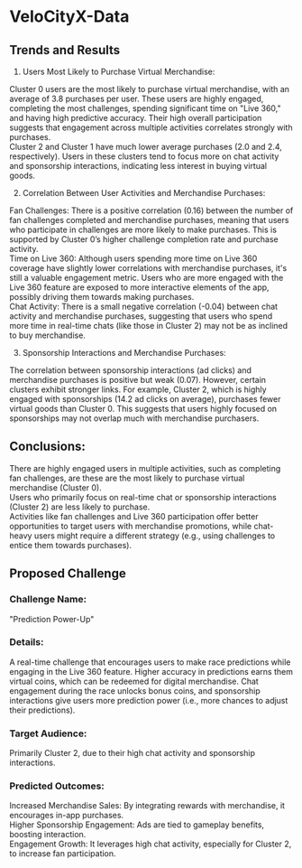 # VeloCityX-Data

## Trends and Results 
1. Users Most Likely to Purchase Virtual Merchandise:

Cluster 0 users are the most likely to purchase virtual merchandise, with an average of 3.8 purchases per user. These users are highly engaged, completing the most challenges, spending significant time on "Live 360," and having high predictive accuracy. Their high overall participation suggests that engagement across multiple activities correlates strongly with purchases.  
Cluster 2 and Cluster 1 have much lower average purchases (2.0 and 2.4, respectively). Users in these clusters tend to focus more on chat activity and sponsorship interactions, indicating less interest in buying virtual goods.

2. Correlation Between User Activities and Merchandise Purchases:

Fan Challenges: There is a positive correlation (0.16) between the number of fan challenges completed and merchandise purchases, meaning that users who participate in challenges are more likely to make purchases. This is supported by Cluster 0’s higher challenge completion rate and purchase activity.  
Time on Live 360: Although users spending more time on Live 360 coverage have slightly lower correlations with merchandise purchases, it's still a valuable engagement metric. Users who are more engaged with the Live 360 feature are exposed to more interactive elements of the app, possibly driving them towards making purchases.  
Chat Activity: There is a small negative correlation (-0.04) between chat activity and merchandise purchases, suggesting that users who spend more time in real-time chats (like those in Cluster 2) may not be as inclined to buy merchandise.

3. Sponsorship Interactions and Merchandise Purchases:

The correlation between sponsorship interactions (ad clicks) and merchandise purchases is positive but weak (0.07). However, certain clusters exhibit stronger links. For example, Cluster 2, which is highly engaged with sponsorships (14.2 ad clicks on average), purchases fewer virtual goods than Cluster 0. This suggests that users highly focused on sponsorships may not overlap much with merchandise purchasers.


## Conclusions:
There are highly engaged users in multiple activities, such as completing fan challenges, are these are the most likely to purchase virtual merchandise (Cluster 0).  
Users who primarily focus on real-time chat or sponsorship interactions (Cluster 2) are less likely to purchase.  
Activities like fan challenges and Live 360 participation offer better opportunities to target users with merchandise promotions, while chat-heavy users might require a different strategy (e.g., using challenges to entice them towards purchases).


## Proposed Challenge

### Challenge Name: 
"Prediction Power-Up"
### Details: 
A real-time challenge that encourages users to make race predictions while engaging in the Live 360 feature. Higher accuracy in predictions earns them virtual coins, which can be redeemed for digital merchandise. Chat engagement during the race unlocks bonus coins, and sponsorship interactions give users more prediction power (i.e., more chances to adjust their predictions).
### Target Audience: 
Primarily Cluster 2, due to their high chat activity and sponsorship interactions.
### Predicted Outcomes:
Increased Merchandise Sales: By integrating rewards with merchandise, it encourages in-app purchases.  
Higher Sponsorship Engagement: Ads are tied to gameplay benefits, boosting interaction.  
Engagement Growth: It leverages high chat activity, especially for Cluster 2, to increase fan participation.  
